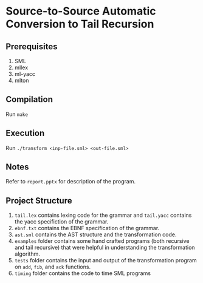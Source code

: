 # Source-to-Source Automatic Conversion to Tail Recursion

## Prerequisites
1. SML
2. mllex
3. ml-yacc
4. mlton

## Compilation
Run `make`

## Execution
Run `./transform <inp-file.sml> <out-file.sml>`

## Notes
Refer to `report.pptx` for description of the program.

## Project Structure
1. `tail.lex` contains lexing code for the grammar and `tail.yacc` contains the yacc specifiction of the grammar.
2. `ebnf.txt` contains the EBNF specification of the grammar.
3. `ast.sml` contains the AST structure and the transformation code.
4. `examples` folder contains some hand crafted programs (both recursive and tail recursive) that were helpful in understanding the transformation algorithm.
5. `tests` folder contains the input and output of the transformation program on `add`, `fib`, and `ack` functions.
6. `timing` folder contains the code to time SML programs